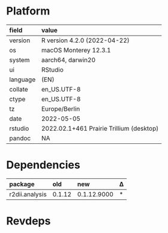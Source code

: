 # Platform

|field    |value                                    |
|:--------|:----------------------------------------|
|version  |R version 4.2.0 (2022-04-22)             |
|os       |macOS Monterey 12.3.1                    |
|system   |aarch64, darwin20                        |
|ui       |RStudio                                  |
|language |(EN)                                     |
|collate  |en_US.UTF-8                              |
|ctype    |en_US.UTF-8                              |
|tz       |Europe/Berlin                            |
|date     |2022-05-05                               |
|rstudio  |2022.02.1+461 Prairie Trillium (desktop) |
|pandoc   |NA                                       |

# Dependencies

|package        |old    |new         |Δ  |
|:--------------|:------|:-----------|:--|
|r2dii.analysis |0.1.12 |0.1.12.9000 |*  |

# Revdeps

